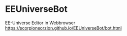 # EEUniverseBot

EE-Universe Editor in Webbrowser
https://scorpioneorzion.github.io/EEUniverseBot/bot.html
